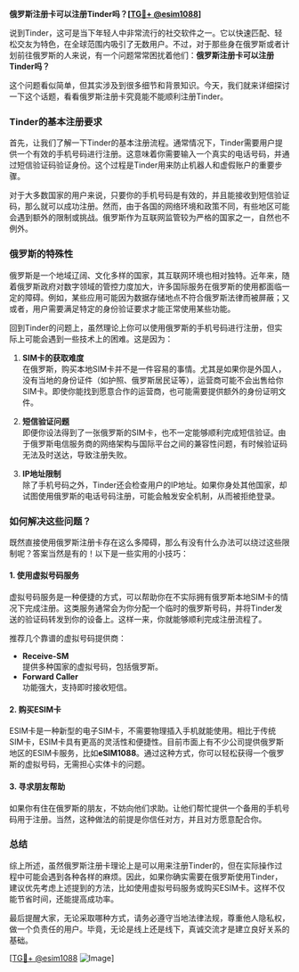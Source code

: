 **俄罗斯注册卡可以注册Tinder吗？[[TG💪+ @esim1088](https://t.me/s/esim1088)]**

说到Tinder，这可是当下年轻人中非常流行的社交软件之一。它以快速匹配、轻松交友为特色，在全球范围内吸引了无数用户。不过，对于那些身在俄罗斯或者计划前往俄罗斯的人来说，有一个问题常常困扰着他们：**俄罗斯注册卡可以注册Tinder吗？**

这个问题看似简单，但其实涉及到很多细节和背景知识。今天，我们就来详细探讨一下这个话题，看看俄罗斯注册卡究竟能不能顺利注册Tinder。

### Tinder的基本注册要求

首先，让我们了解一下Tinder的基本注册流程。通常情况下，Tinder需要用户提供一个有效的手机号码进行注册。这意味着你需要输入一个真实的电话号码，并通过短信验证码验证身份。这个过程是Tinder用来防止机器人和虚假账户的重要步骤。

对于大多数国家的用户来说，只要你的手机号码是有效的，并且能接收到短信验证码，那么就可以成功注册。然而，由于各国的网络环境和政策不同，有些地区可能会遇到额外的限制或挑战。俄罗斯作为互联网监管较为严格的国家之一，自然也不例外。

### 俄罗斯的特殊性

俄罗斯是一个地域辽阔、文化多样的国家，其互联网环境也相对独特。近年来，随着俄罗斯政府对数字领域的管控力度加大，许多国际服务在俄罗斯的使用都面临一定的障碍。例如，某些应用可能因为数据存储地点不符合俄罗斯法律而被屏蔽；又或者，用户需要满足特定的身份验证要求才能正常使用某些功能。

回到Tinder的问题上，虽然理论上你可以使用俄罗斯的手机号码进行注册，但实际上可能会遇到一些技术上的困难。这是因为：

1. **SIM卡的获取难度**  
   在俄罗斯，购买本地SIM卡并不是一件容易的事情。尤其是如果你是外国人，没有当地的身份证件（如护照、俄罗斯居民证等），运营商可能不会出售给你SIM卡。即使你能找到愿意合作的运营商，也可能需要提供额外的身份证明文件。

2. **短信验证问题**  
   即便你设法得到了一张俄罗斯的SIM卡，也不一定能够顺利完成短信验证。由于俄罗斯电信服务商的网络架构与国际平台之间的兼容性问题，有时候验证码无法及时送达，导致注册失败。

3. **IP地址限制**  
   除了手机号码之外，Tinder还会检查用户的IP地址。如果你身处其他国家，却试图使用俄罗斯的电话号码注册，可能会触发安全机制，从而被拒绝登录。

### 如何解决这些问题？

既然直接使用俄罗斯注册卡存在这么多障碍，那么有没有什么办法可以绕过这些限制呢？答案当然是有的！以下是一些实用的小技巧：

#### 1. 使用虚拟号码服务
虚拟号码服务是一种便捷的方式，可以帮助你在不实际拥有俄罗斯本地SIM卡的情况下完成注册。这类服务通常会为你分配一个临时的俄罗斯号码，并将Tinder发送的验证码转发到你的设备上。这样一来，你就能够顺利完成注册流程了。

推荐几个靠谱的虚拟号码提供商：
- **Receive-SM**  
  提供多种国家的虚拟号码，包括俄罗斯。
- **Forward Caller**  
  功能强大，支持即时接收短信。

#### 2. 购买ESIM卡
ESIM卡是一种新型的电子SIM卡，不需要物理插入手机就能使用。相比于传统SIM卡，ESIM卡具有更高的灵活性和便捷性。目前市面上有不少公司提供俄罗斯地区的ESIM卡服务，比如**eSIM1088**。通过这种方式，你可以轻松获得一个俄罗斯的虚拟号码，无需担心实体卡的问题。

#### 3. 寻求朋友帮助
如果你有住在俄罗斯的朋友，不妨向他们求助。让他们帮忙提供一个备用的手机号码用于注册。当然，这种做法的前提是你信任对方，并且对方愿意配合你。

### 总结

综上所述，虽然俄罗斯注册卡理论上是可以用来注册Tinder的，但在实际操作过程中可能会遇到各种各样的麻烦。因此，如果你确实需要在俄罗斯使用Tinder，建议优先考虑上述提到的方法，比如使用虚拟号码服务或购买ESIM卡。这样不仅能节省时间，还能提高成功率。

最后提醒大家，无论采取哪种方式，请务必遵守当地法律法规，尊重他人隐私权，做一个负责任的用户。毕竟，无论是线上还是线下，真诚交流才是建立良好关系的基础。

[[TG💪+ @esim1088](https://t.me/s/esim1088) ![Image](https://i.postimg.cc/4NQfJmqS/Snipaste-2025-05-13-00-14-12.png)]